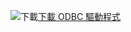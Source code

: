![下載](../ssdt/media/download.png)[下載 ODBC 驅動程式](../connect/odbc/download-odbc-driver-for-sql-server.md)
